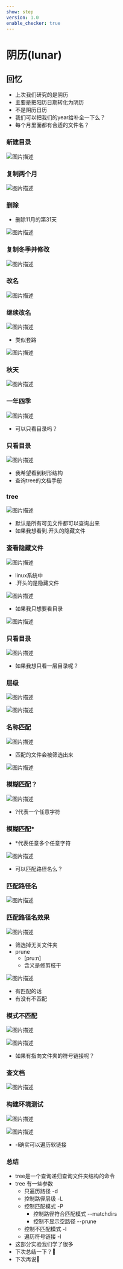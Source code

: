 ```yaml
---
show: step
version: 1.0
enable_checker: true
---
```


# 阴历(lunar)

## 回忆

- 上次我们研究的是阴历
- 主要是把阳历日期转化为阴历
- 不是阴历日历
- 我们可以把我们的year给补全一下么？
- 每个月里面都有合适的文件名？

### 新建目录

![图片描述](https://doc.shiyanlou.com/courses/uid1190679-20220915-1663231936513/wm)

### 复制两个月

![图片描述](https://doc.shiyanlou.com/courses/uid1190679-20220915-1663232002832/wm)

### 删除

- 删除11月的第31天

![图片描述](https://doc.shiyanlou.com/courses/uid1190679-20220915-1663232066572/wm)

### 复制冬季并修改

![图片描述](https://doc.shiyanlou.com/courses/uid1190679-20220915-1663232167893/wm)

### 改名

![图片描述](https://doc.shiyanlou.com/courses/uid1190679-20220915-1663232306830/wm)

### 继续改名

![图片描述](https://doc.shiyanlou.com/courses/uid1190679-20220915-1663232457449/wm)

- 类似套路

![图片描述](https://doc.shiyanlou.com/courses/uid1190679-20220915-1663232472473/wm)

### 秋天

![图片描述](https://doc.shiyanlou.com/courses/uid1190679-20220915-1663232809788/wm)

### 一年四季

![图片描述](https://doc.shiyanlou.com/courses/uid1190679-20220915-1663232893984/wm)

- 可以只看目录吗？

### 只看目录

![图片描述](https://doc.shiyanlou.com/courses/uid1190679-20220915-1663232931150/wm)

- 我希望看到树形结构
- 查询tree的文档手册

### tree

![图片描述](https://doc.shiyanlou.com/courses/uid1190679-20220915-1663233064538/wm)

- 默认是所有可见文件都可以查询出来
- 如果我想看到.开头的隐藏文件

### 查看隐藏文件

![图片描述](https://doc.shiyanlou.com/courses/uid1190679-20220915-1663233198251/wm)

- linux系统中
- .开头的是隐藏文件

![图片描述](https://doc.shiyanlou.com/courses/uid1190679-20220915-1663233343160/wm)

- 如果我只想要看目录

![图片描述](https://doc.shiyanlou.com/courses/uid1190679-20220915-1663233142941/wm)

### 只看目录

![图片描述](https://doc.shiyanlou.com/courses/uid1190679-20220915-1663233392806/wm)

- 如果我想只看一层目录呢？

### 层级

![图片描述](https://doc.shiyanlou.com/courses/uid1190679-20220915-1663233542854/wm)

![图片描述](https://doc.shiyanlou.com/courses/uid1190679-20220915-1663233533625/wm)

### 名称匹配

![图片描述](https://doc.shiyanlou.com/courses/uid1190679-20220915-1663233653603/wm)

- 匹配的文件会被筛选出来

![图片描述](https://doc.shiyanlou.com/courses/uid1190679-20220915-1663233660950/wm)

### 模糊匹配？

![图片描述](https://doc.shiyanlou.com/courses/uid1190679-20220915-1663234167899/wm)

- ?代表一个任意字符

### 模糊匹配*

- *代表任意多个任意字符

![图片描述](https://doc.shiyanlou.com/courses/uid1190679-20220915-1663234251386/wm)

- 可以匹配路径名么？

### 匹配路径名

![图片描述](https://doc.shiyanlou.com/courses/uid1190679-20220915-1663234555174/wm)

### 匹配路径名效果

![图片描述](https://doc.shiyanlou.com/courses/uid1190679-20220915-1663234699633/wm)

- 筛选掉无关文件夹
- prune
	-  [pruːn]
	- 含义是修剪枝干

![图片描述](https://doc.shiyanlou.com/courses/uid1190679-20220915-1663234718457/wm)

- 有匹配的话
- 有没有不匹配

### 模式不匹配

![图片描述](https://doc.shiyanlou.com/courses/uid1190679-20220915-1663234335337/wm)

![图片描述](https://doc.shiyanlou.com/courses/uid1190679-20220915-1663234450463/wm)

- 如果有指向文件夹的符号链接呢？

### 查文档

![图片描述](https://doc.shiyanlou.com/courses/uid1190679-20220915-1663235356718/wm)

### 构建环境测试

![图片描述](https://doc.shiyanlou.com/courses/uid1190679-20220915-1663235392929/wm)

![图片描述](https://doc.shiyanlou.com/courses/uid1190679-20220915-1663235379597/wm)

- -l确实可以遍历软链接

### 总结 

- tree是一个查询递归查询文件夹结构的命令
- tree 有一些参数
	- 只遍历路径 -d
	- 控制路径层级 -L
	- 控制匹配模式 -P
		- 控制路径符合匹配模式 --matchdirs
		- 控制不显示空路径 --prune
	- 控制不匹配模式 -I
	- 遍历符号链接 -l
- 这部分实验我们学了很多
- 下次总结一下？🤔
- 下次再说👋
